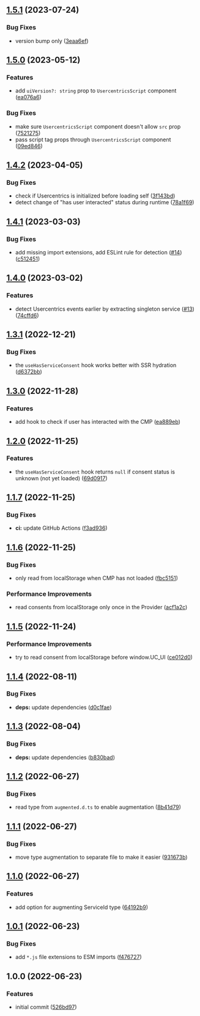 ## [1.5.1](https://github.com/s-group-dev/react-usercentrics/compare/v1.5.0...v1.5.1) (2023-07-24)


### Bug Fixes

* version bump only ([3eaa6ef](https://github.com/s-group-dev/react-usercentrics/commit/3eaa6efa699b0b3c8701d70974ac41d3bbd54a79))

## [1.5.0](https://github.com/s-group-dev/react-usercentrics/compare/v1.4.2...v1.5.0) (2023-05-12)


### Features

* add `uiVersion?: string` prop to `UsercentricsScript` component ([ea076a6](https://github.com/s-group-dev/react-usercentrics/commit/ea076a61a7a3992cb602a31235d57cc6c900fa65))


### Bug Fixes

* make sure `UsercentricsScript` component doesn't allow `src` prop ([7521275](https://github.com/s-group-dev/react-usercentrics/commit/7521275cb48a1d0574493e7363f7848f7fbc08c9))
* pass script tag props through `UsercentricsScript` component ([09ed846](https://github.com/s-group-dev/react-usercentrics/commit/09ed8468df67709401e1808088ced4a7278df9d8))

## [1.4.2](https://github.com/s-group-dev/react-usercentrics/compare/v1.4.1...v1.4.2) (2023-04-05)


### Bug Fixes

* check if Usercentrics is initialized before loading self ([3f143bd](https://github.com/s-group-dev/react-usercentrics/commit/3f143bd12baee98d66e7ff7c2807f6cf0ccf85e3))
* detect change of "has user interacted" status during runtime ([78a1f69](https://github.com/s-group-dev/react-usercentrics/commit/78a1f692b766f9f47fd0968ccaf5f658a7d88c37))

## [1.4.1](https://github.com/s-group-dev/react-usercentrics/compare/v1.4.0...v1.4.1) (2023-03-03)


### Bug Fixes

* add missing import extensions, add ESLint rule for detection ([#14](https://github.com/s-group-dev/react-usercentrics/issues/14)) ([c512451](https://github.com/s-group-dev/react-usercentrics/commit/c5124512525b131c2fb4cc191b4c39fca08143e2))

## [1.4.0](https://github.com/s-group-dev/react-usercentrics/compare/v1.3.1...v1.4.0) (2023-03-02)


### Features

* detect Usercentrics events earlier by extracting singleton service ([#13](https://github.com/s-group-dev/react-usercentrics/issues/13)) ([74cffd6](https://github.com/s-group-dev/react-usercentrics/commit/74cffd608a16a3f04c650a229bec588069ddc6be))

## [1.3.1](https://github.com/s-group-dev/react-usercentrics/compare/v1.3.0...v1.3.1) (2022-12-21)


### Bug Fixes

* the `useHasServiceConsent` hook works better with SSR hydration ([d6372bb](https://github.com/s-group-dev/react-usercentrics/commit/d6372bbc702aed98e0be4d120108d5bfb22f6feb))

## [1.3.0](https://github.com/s-group-dev/react-usercentrics/compare/v1.2.0...v1.3.0) (2022-11-28)


### Features

* add hook to check if user has interacted with the CMP ([ea889eb](https://github.com/s-group-dev/react-usercentrics/commit/ea889ebca4dc69beba38c5b97ef3f543cb7be610))

## [1.2.0](https://github.com/s-group-dev/react-usercentrics/compare/v1.1.7...v1.2.0) (2022-11-25)


### Features

* the `useHasServiceConsent` hook returns `null` if consent status is unknown (not yet loaded) ([69d0917](https://github.com/s-group-dev/react-usercentrics/commit/69d0917cd43109cf3859eb2fcbce4b230c8f3ef0))

## [1.1.7](https://github.com/s-group-dev/react-usercentrics/compare/v1.1.6...v1.1.7) (2022-11-25)


### Bug Fixes

* **ci:** update GitHub Actions ([f3ad936](https://github.com/s-group-dev/react-usercentrics/commit/f3ad93639a8b3cb0808605e5a99de558a84275cb))

## [1.1.6](https://github.com/s-group-dev/react-usercentrics/compare/v1.1.5...v1.1.6) (2022-11-25)


### Bug Fixes

* only read from localStorage when CMP has not loaded ([fbc5151](https://github.com/s-group-dev/react-usercentrics/commit/fbc51511768a1bba803af886ee63d056ffd3233e))


### Performance Improvements

* read consents from localStorage only once in the Provider ([acf1a2c](https://github.com/s-group-dev/react-usercentrics/commit/acf1a2ca2a2c7871ab36544555db8468dc2a4d9f))

## [1.1.5](https://github.com/s-group-dev/react-usercentrics/compare/v1.1.4...v1.1.5) (2022-11-24)


### Performance Improvements

* try to read consent from localStorage before window.UC_UI ([ce012d0](https://github.com/s-group-dev/react-usercentrics/commit/ce012d0673b2cfbe8d0cfd07721d7cfd17055931))

## [1.1.4](https://github.com/s-group-dev/react-usercentrics/compare/v1.1.3...v1.1.4) (2022-08-11)


### Bug Fixes

* **deps:** update dependencies ([d0c1fae](https://github.com/s-group-dev/react-usercentrics/commit/d0c1fae95f5414bf56057a2e1bd47146a567e209))

## [1.1.3](https://github.com/s-group-dev/react-usercentrics/compare/v1.1.2...v1.1.3) (2022-08-04)


### Bug Fixes

* **deps:** update dependencies ([b830bad](https://github.com/s-group-dev/react-usercentrics/commit/b830badba769ddfc20e173888218f69a8d7d073d))

## [1.1.2](https://github.com/s-group-dev/react-usercentrics/compare/v1.1.1...v1.1.2) (2022-06-27)


### Bug Fixes

* read type from `augmented.d.ts` to enable augmentation ([8b41d79](https://github.com/s-group-dev/react-usercentrics/commit/8b41d79b3e62a37164db8aaebcfdf9ce591f9d55))

## [1.1.1](https://github.com/s-group-dev/react-usercentrics/compare/v1.1.0...v1.1.1) (2022-06-27)


### Bug Fixes

* move type augmentation to separate file to make it easier ([931673b](https://github.com/s-group-dev/react-usercentrics/commit/931673bc7cac2ae8db540da51999f54bb2c72dbe))

## [1.1.0](https://github.com/s-group-dev/react-usercentrics/compare/v1.0.1...v1.1.0) (2022-06-27)


### Features

* add option for augmenting ServiceId type ([64192b9](https://github.com/s-group-dev/react-usercentrics/commit/64192b9d2b9c0ccb3447a269cbfd891d6fbc7bc8))

## [1.0.1](https://github.com/s-group-dev/react-usercentrics/compare/v1.0.0...v1.0.1) (2022-06-23)


### Bug Fixes

* add `*.js` file extensions to ESM imports ([f476727](https://github.com/s-group-dev/react-usercentrics/commit/f4767274ddcbfe7a1639914109205eccae3412ff))

## 1.0.0 (2022-06-23)


### Features

* initial commit ([526bd97](https://github.com/s-group-dev/react-usercentrics/commit/526bd975dd894afba029ea5e1a567f4334909e8e))
